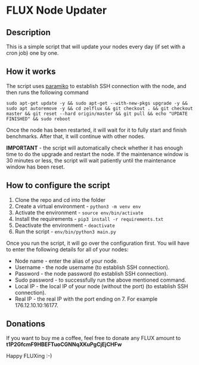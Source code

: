 # FLUX Node Updater

## Description

This is a simple script that will update your nodes every day (if set with a cron job) one by one.

## How it works

The script uses [paramiko](https://www.paramiko.org/) to establish SSH connection with the node, and then runs the following command

`sudo apt-get update -y && sudo apt-get --with-new-pkgs upgrade -y && sudo apt autoremove -y && cd zelflux && git checkout . && git checkout master && git reset --hard origin/master && git pull && echo "UPDATE FINISHED" && sudo reboot`

Once the node has been restarted, it will wait for it to fully start and finish benchmarks. After that, it will continue with other nodes.

**IMPORTANT** - the script will automatically check whether it has enough time to do the upgrade and restart the node. If the maintenance window is 30 minutes or less, the script will wait patiently until the maintenance window has been reset.

## How to configure the script

1. Clone the repo and cd into the folder
2. Create a virtual environment - `python3 -m venv env`
3. Activate the environment - `source env/bin/activate`
4. Install the requirements - `pip3 install -r requirements.txt`
5. Deactivate the environment - `deactivate`
6. Run the script - `env/bin/python3 main.py`

Once you run the script, it will go over the configuration first. You will have to enter the following details for all of your nodes:

* Node name - enter the alias of your node.
* Username - the node username (to establish SSH connection).
* Password - the node password (to establish SSH connection).
* Sudo password - to successfully run the above mentioned command.
* Local IP - the local IP of your node (without the port)  (to establish SSH connection).
* Real IP - the real IP with the port ending on 7. For example 176.12.10.10:16177.

## Donations

If you want to buy me a coffee, feel free to donate any FLUX amount to **t1P2GfcmF9HBEFTuoCGNNqXKuPgCjEjCHFw**

Happy FLUXing :-)
